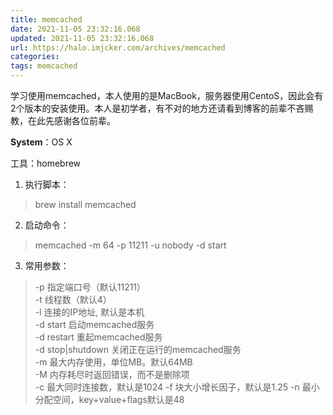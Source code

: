 ```yaml
---
title: memcached
date: 2021-11-05 23:32:16.068
updated: 2021-11-05 23:32:16.068
url: https://halo.imjcker.com/archives/memcached
categories: 
tags: memcached
---
```



学习使用memcached，本人使用的是MacBook，服务器使用CentoS，因此会有2个版本的安装使用。本人是初学者，有不对的地方还请看到博客的前辈不吝赐教，在此先感谢各位前辈。  

**System**：OS X

工具：homebrew

1. 执行脚本：

> brew install memcached

2. 启动命令：

> memcached -m 64 -p 11211 -u nobody -d start

3. 常用参数：

> -p 指定端口号（默认11211）   
> -t 线程数（默认4）  
> -l 连接的IP地址, 默认是本机  
> -d start 启动memcached服务  
> -d restart 重起memcached服务  
> -d stop|shutdown 关闭正在运行的memcached服务  
> -m 最大内存使用，单位MB。默认64MB  
> -M 内存耗尽时返回错误，而不是删除项  
> -c 最大同时连接数，默认是1024
> -f 块大小增长因子，默认是1.25
> -n 最小分配空间，key+value+flags默认是48